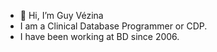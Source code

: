 - 👋 Hi, I’m Guy Vézina 
- I am a Clinical Database Programmer or CDP. 
- I have been working at BD since 2006.
